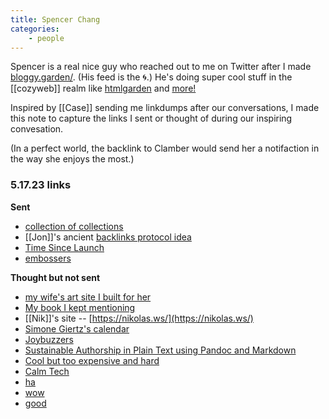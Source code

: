 ```yaml
---
title: Spencer Chang
categories:
    - people
---
```


Spencer is a real nice guy who reached out to me on Twitter after I made [bloggy.garden/](https://bloggy.garden/). (His feed is the 🌀.) He's doing super cool stuff in the [[cozyweb]] realm like [htmlgarden](https://htmlgarden.spencerchang.me/) and [more!](https://www.spencerchang.me/)

Inspired by [[Case]] sending me linkdumps after our conversations, I made this note to capture the links I sent or thought of during our inspiring convesation.

(In a perfect world, the backlink to Clamber would send her a notifaction in the way she enjoys the most.)

### 5.17.23 links

**Sent**
- [collection of collections](https://www.stan.co.uk/about)
- [[Jon]]'s ancient [backlinks protocol idea](https://scribble.com/uwi/unbib/)
- [Time Since Launch](https://cwandt.com/products/time-since-launch?variant=19682206089275)
- [embossers](https://www.staples.com/services/printing/custom-stamps/embossers/)

**Thought but not sent**

- [my wife's art site I built for her](https://athousandcirclets.garden/)
- [My book I kept mentioning](https://www.conceptuallabor.com/)
- [[Nik]]'s site -- [https://nikolas.ws/](https://nikolas.ws/)
- [Simone Giertz's calendar](https://yetch.store/products/every-day-goal-calendar)
- [Joybuzzers](https://en.wikipedia.org/wiki/Joy_buzzer)
-  [Sustainable Authorship in Plain Text using Pandoc and Markdown](https://programminghistorian.org/en/lessons/sustainable-authorship-in-plain-text-using-pandoc-and-markdown)
- [Cool but too expensive and hard](https://www.hackster.io/news/giant-e-ink-display-shows-newspaper-headlines-on-your-wall-7afb4ee2af13)
- [Calm Tech](https://calmtech.com/)
- [ha](https://pinboard.in/u:nimdaghlian/t:ha/)
- [wow](https://pinboard.in/u:nimdaghlian/t:wow/)
- [good](https://pinboard.in/u:nimdaghlian/t:good/)